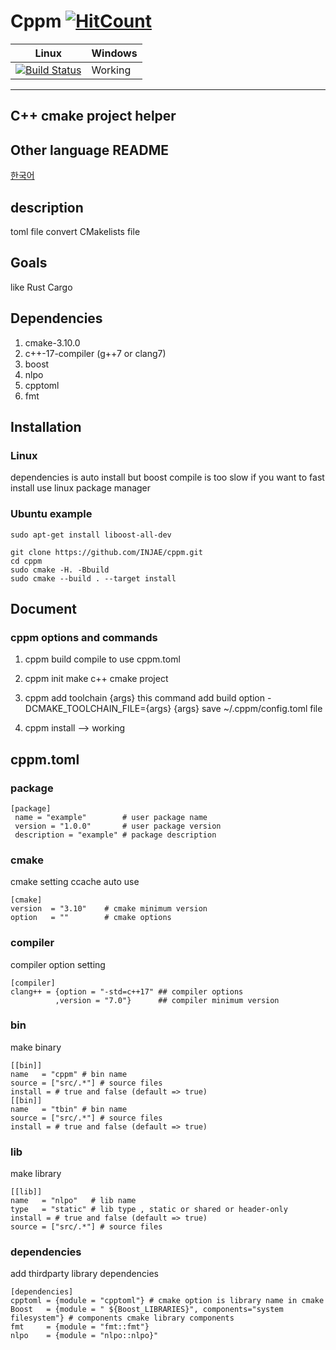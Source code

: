 Cppm 
[![HitCount](http://hits.dwyl.io/injae/injae/cppm.svg)](http://hits.dwyl.io/injae/injae/cppm)
========
|Linux|Windows|
|-----|-------|
|[![Build Status](https://travis-ci.com/injae/cppm.svg?branch=master)](https://travis-ci.com/injae/cppm)|Working|
-------------------------------------
 C++ cmake project helper
-------------------------------------
## Other language README
[한국어](./document/README-ko.md)

## description
toml file convert CMakelists file

## Goals
like Rust Cargo 

## Dependencies
1. cmake-3.10.0
2. c++-17-compiler (g++7 or clang7)
3. boost
4. nlpo
5. cpptoml
6. fmt

## Installation
### Linux
dependencies is auto install but boost compile is too slow
if you want to fast install
use linux package manager
### Ubuntu example
```
sudo apt-get install liboost-all-dev
```

```
git clone https://github.com/INJAE/cppm.git
cd cppm
sudo cmake -H. -Bbuild
sudo cmake --build . --target install
```



## Document
### cppm options and commands
1. cppm build
compile to use cppm.toml
2. cppm init
make c++ cmake project
3. cppm add toolchain {args}
this command add build option -DCMAKE_TOOLCHAIN_FILE={args}
{args} save ~/.cppm/config.toml file

4. cppm install --> working

## cppm.toml
### package
```
[package]
 name = "example"        # user package name
 version = "1.0.0"       # user package version
 description = "example" # package description
 ```

### cmake
cmake setting
ccache auto use
```
[cmake]
version  = "3.10"    # cmake minimum version
option   = ""        # cmake options
```

### compiler
compiler option setting
```
[compiler]
clang++ = {option = "-std=c++17" ## compiler options
          ,version = "7.0"}      ## compiler minimum version
```
### bin
make binary 
```
[[bin]]
name   = "cppm" # bin name
source = ["src/.*"] # source files
install = # true and false (default => true)
[[bin]]
name   = "tbin" # bin name
source = ["src/.*"] # source files
install = # true and false (default => true)
```

### lib
make library
```
[[lib]]
name   = "nlpo"   # lib name
type   = "static" # lib type , static or shared or header-only
install = # true and false (default => true)
source = ["src/.*"] # source files 
```
### dependencies
add thirdparty library dependencies
```
[dependencies]
cpptoml = {module = "cpptoml"} # cmake option is library name in cmake
Boost   = {module = " ${Boost_LIBRARIES}", components="system filesystem"} # components cmake library components
fmt     = {module = "fmt::fmt"}
nlpo    = {module = "nlpo::nlpo}"
```

